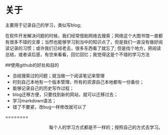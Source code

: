 # 关于

主要用于记录自己的学习，类似写blog;
<p>
在软件开发解决问题的时候，我们经常借助网络去搜索；网络这个大图书馆一直都有很多不错的文章；当然也能够学习到当中的知识点了，但是我们一直没有做好阅读记录的习惯；或许我们已经老去，很多东西看了就忘了; 但是找个地方，把阅读总结，或者读后感，有空来看看，回忆回忆；我觉得这是个不错的学习方法
<p/>

##使用github的好处和目的

* 总结搜索过的问题；就当做一个阅读笔记来管理
* 时刻自己本地有一个版本管理，所有的资源自己本地都有一份备份；
* 能够记录自己的历史写作过程；
* blog迁移方便，只要找到新的网站，就可以迁移过去；
* 学习markdown语法；
* 错了不要紧，改bug一样修改就可以了

========

<p align="right">
每个人的学习方式都是不一样的；按照自己的方式去学习。
</p>
        
   